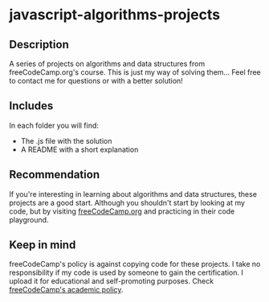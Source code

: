 # javascript-algorithms-projects

## Description
A series of projects on algorithms and data structures from freeCodeCamp.org's course. This is just my way of solving them... Feel free to contact me for questions or with a better solution!

## Includes
In each folder you will find:
  * The .js file with the solution
  * A README with a short explanation

## Recommendation
If you're interesting in learning about algorithms and data structures, these projects are a good start. Although you shouldn't start by looking at my code, but by visiting [freeCodeCamp.org](https://www.freecodecamp.org/learn/javascript-algorithms-and-data-structures/javascript-algorithms-and-data-structures-projects/) and practicing in their code playground.
  
## Keep in mind
 freeCodeCamp's policy is against copying code for these projects. I take no responsibility if my code is used by someone to gain the certification. I upload it for educational and self-promoting purposes. Check [freeCodeCamp's academic policy](https://www.freecodecamp.org/news/academic-honesty-policy/).
 
